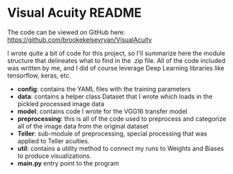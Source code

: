 # Visual Acuity README

The code can be viewed on GitHub here: https://github.com/brookekelseyryan/VisualAcuity

I wrote quite a bit of code for this project, so I'll summarize here the module structure that delineates what to find in the .zip file. All of the code included was written by me, and I did of course leverage Deep Learning libraries like tensorflow, keras, etc. 

* **config**: contains the YAML files with the training parameters 
* **data**: contains a helper class Dataset that I wrote which loads in the pickled processed image data
* **model**: contains code I wrote for the VGG16 transfer model
* **preprocessing**: this is all of the code used to preprocess and categorize all of the image data from the original dataset 
* **Teller**: sub-module of preprocessing, special processing that was applied to Teller acuities. 
* **util**: contains a utility method to connect my runs to Weights and Biases to produce visualizations. 
* **main.py** entry point to the program

